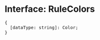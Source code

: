 # Interface: RuleColors

<pre>
{
  [dataType: string]: <Ref to="../classes/color">Color</Ref>;
}
</pre>
